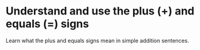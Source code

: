 # Understand and use the plus (+) and equals (=) signs

Learn what the plus and equals signs mean in simple addition sentences.
